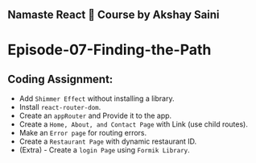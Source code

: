 ## Namaste React 🚀 Course by Akshay Saini

# Episode-07-Finding-the-Path

## Coding Assignment:

- Add `Shimmer Effect` without installing a library.
- Install `react-router-dom`.
- Create an `appRouter` and Provide it to the app.
- Create a `Home, About, and Contact Page` with Link (use child routes).
- Make an `Error page` for routing errors.
- Create a `Restaurant Page` with dynamic restaurant ID.
- (Extra) - Create a `login Page` using `Formik Library`.
